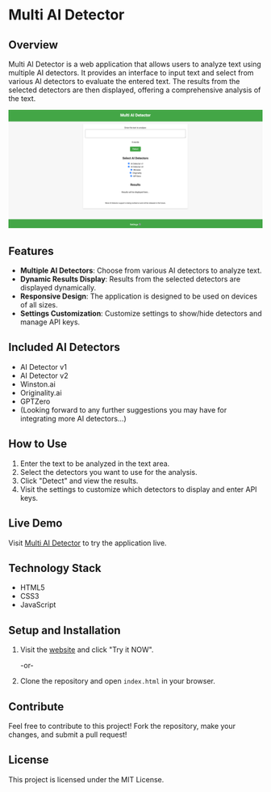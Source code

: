 # Multi AI Detector

## Overview

Multi AI Detector is a web application that allows users to analyze text using multiple AI detectors. It provides an interface to input text and select from various AI detectors to evaluate the entered text. The results from the selected detectors are then displayed, offering a comprehensive analysis of the text.

![Demo Image](./Media/MAD_demo_image.png) 

## Features

- **Multiple AI Detectors**: Choose from various AI detectors to analyze text.
- **Dynamic Results Display**: Results from the selected detectors are displayed dynamically.
- **Responsive Design**: The application is designed to be used on devices of all sizes.
- **Settings Customization**: Customize settings to show/hide detectors and manage API keys.

## Included AI Detectors
- AI Detector v1
- AI Detector v2
- Winston.ai
- Originality.ai
- GPTZero
- (Looking forward to any further suggestions you may have for integrating more AI detectors...)

## How to Use

1. Enter the text to be analyzed in the text area.
2. Select the detectors you want to use for the analysis.
3. Click "Detect" and view the results.
4. Visit the settings to customize which detectors to display and enter API keys.

## Live Demo

Visit [Multi AI Detector](https://www.chatcatgpt.org/multi-ai-detector) to try the application live.

## Technology Stack

- HTML5
- CSS3
- JavaScript

## Setup and Installation

1. Visit the [website](https://www.chatcatgpt.org/multi-ai-detector) and click "Try it NOW".
   
   -or-
   
2. Clone the repository and open `index.html` in your browser.

## Contribute

Feel free to contribute to this project! Fork the repository, make your changes, and submit a pull request!

## License

This project is licensed under the MIT License.

